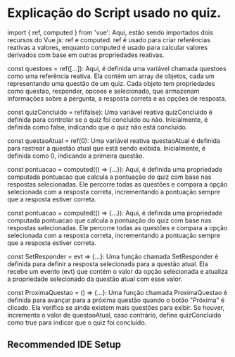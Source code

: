 # Explicação do Script usado no quiz.

import { ref, computed } from 'vue': Aqui, estão sendo importados dois recursos do Vue.js: ref e computed. ref é usado para criar referências reativas a valores, enquanto computed é usado para calcular valores derivados com base em outras propriedades reativas.

const questoes = ref([...]): Aqui, é definida uma variável chamada questoes como uma referência reativa. Ela contém um array de objetos, cada um representando uma questão de um quiz. Cada objeto tem propriedades como questao, responder, opcoes e selecionado, que armazenam informações sobre a pergunta, a resposta correta e as opções de resposta.

const quizConcluido = ref(false): Uma variável reativa quizConcluido é definida para controlar se o quiz foi concluído ou não. Inicialmente, é definida como false, indicando que o quiz não está concluído.

const questaoAtual = ref(0): Uma variável reativa questaoAtual é definida para rastrear a questão atual que está sendo exibida. Inicialmente, é definida como 0, indicando a primeira questão.

const pontuacao = computed(() => {...}): Aqui, é definida uma propriedade computada pontuacao que calcula a pontuação do quiz com base nas respostas selecionadas. Ele percorre todas as questões e compara a opção selecionada com a resposta correta, incrementando a pontuação sempre que a resposta estiver correta.

const pontuacao = computed(() => {...}): Aqui, é definida uma propriedade computada pontuacao que calcula a pontuação do quiz com base nas respostas selecionadas. Ele percorre todas as questões e compara a opção selecionada com a resposta correta, incrementando a pontuação sempre que a resposta estiver correta.

const SetResponder = evt => {...}: Uma função chamada SetResponder é definida para definir a resposta selecionada para a questão atual. Ela recebe um evento (evt) que contém o valor da opção selecionada e atualiza a propriedade selecionado da questão atual com esse valor.

const ProximaQuestao = () => {...}: Uma função chamada ProximaQuestao é definida para avançar para a próxima questão quando o botão "Próxima" é clicado. Ela verifica se ainda existem mais questões para exibir. Se houver, incrementa o valor de questaoAtual, caso contrário, define quizConcluido como true para indicar que o quiz foi concluído.

## Recommended IDE Setup
